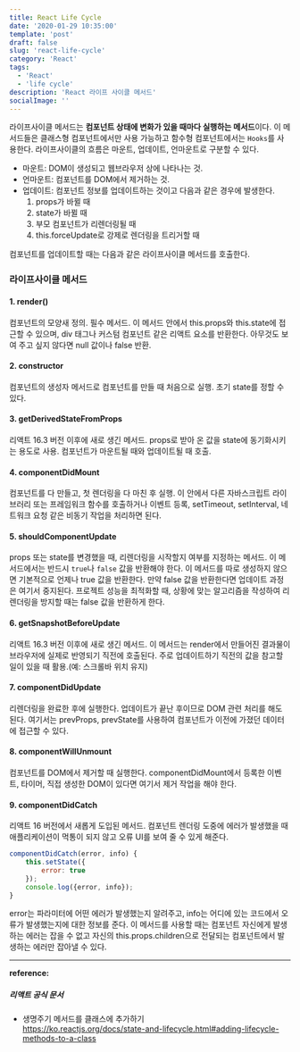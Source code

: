 ```yaml
---
title: React Life Cycle
date: '2020-01-29 10:35:00'
template: 'post'
draft: false
slug: 'react-life-cycle'
category: 'React'
tags:
  - 'React'
  - 'life cycle'
description: 'React 라이프 사이클 메서드'
socialImage: ''
---
```


라이프사이클 메서드는 **컴포넌트 상태에 변화가 있을 때마다 실행하는 메서드**이다. 이 메서드들은 클래스형 컴포넌트에서만 사용 가능하고 함수형 컴포넌트에서는 `Hooks`를 사용한다.
라이프사이클의 흐름은 마운트, 업데이트, 언마운트로 구분할 수 있다.

- 마운트: DOM이 생성되고 웹브라우저 상에 나타나는 것.
- 언마운트: 컴포넌트를 DOM에서 제거하는 것.
- 업데이트: 컴포넌트 정보를 업데이트하는 것이고 다음과 같은 경우에 발생한다.
  1. props가 바뀔 때
  2. state가 바뀔 때
  3. 부모 컴포넌트가 리렌더링될 때
  4. this.forceUpdate로 강제로 렌더링을 트리거할 때

컴포넌트를 업데이트할 때는 다음과 같은 라이프사이클 메서드를 호출한다.

### 라이프사이클 메서드

#### 1. render()

컴포넌트의 모양새 정의. 필수 메서드.
이 메서드 안에서 this.props와 this.state에 접근할 수 있으며, div 태그나 커스텀 컴포넌트 같은 리액트 요소를 반환한다. 아무것도 보여 주고 싶지 않다면 null 값이나 false 반환.

#### 2. constructor

컴포넌트의 생성자 메서드로 컴포넌트를 만들 때 처음으로 실행. 초기 state를 정할 수 있다.

#### 3. getDerivedStateFromProps

리액트 16.3 버전 이후에 새로 생긴 메서드. props로 받아 온 값을 state에 동기화시키는 용도로 사용. 컴포넌트가 마운트될 때와 업데이트될 때 호출.

#### 4. componentDidMount

컴포넌트를 다 만들고, 첫 렌더링을 다 마친 후 실행. 이 안에서 다른 자바스크립트 라이브러리 또는 프레임워크 함수를 호출하거나 이벤트 등록, setTimeout, setInterval, 네트워크 요청 같은 비동기 작업을 처리하면 된다.

#### 5. shouldComponentUpdate

props 또는 state를 변경했을 때, 리렌더링을 시작할지 여부를 지정하는 메서드. 이 메서드에서는 반드시 `true`나 `false` 값을 반환해야 한다. 이 메서드를 따로 생성하지 않으면 기본적으로 언제나 true 값을 반환한다. 만약 false 값을 반환한다면 업데이트 과정은 여기서 중지된다. 프로젝트 성능을 최적화할 때, 상황에 맞는 알고리즘을 작성하여 리렌더링을 방지할 때는 false 값을 반환하게 한다.

#### 6. getSnapshotBeforeUpdate

리액트 16.3 버전 이후에 새로 생긴 메서드. 이 메서드는 render에서 만들어진 결과물이 브라우저에 실제로 반영되기 직전에 호출된다. 주로 업데이트하기 직전의 값을 참고할 일이 있을 때 활용.(예: 스크롤바 위치 유지)

#### 7. componentDidUpdate

리렌더링을 완료한 후에 실행한다. 업데이트가 끝난 후이므로 DOM 관련 처리를 해도 된다. 여기서는 prevProps, prevState를 사용하여 컴포넌트가 이전에 가졌던 데이터에 접근할 수 있다.

#### 8. componentWillUnmount

컴포넌트를 DOM에서 제거할 때 실행한다. componentDidMount에서 등록한 이벤트, 타이머, 직접 생성한 DOM이 있다면 여기서 제거 작업을 해야 한다.

#### 9. componentDidCatch

리액트 16 버전에서 새롭게 도입된 메서드. 컴포넌트 렌더링 도중에 에러가 발생했을 때 애플리케이션이 먹통이 되지 않고 오류 UI를 보여 줄 수 있게 해준다.

```jsx
componentDidCatch(error, info) {
    this.setState({
        error: true
    });
    console.log({error, info});
}
```

error는 파라미터에 어떤 에러가 발생했는지 알려주고, info는 어디에 있는 코드에서 오류가 발생했는지에 대한 정보를 준다. 이 메서드를 사용할 때는 컴포넌트 자신에게 발생하는 에러는 잡을 수 없고 자신의 this.props.children으로 전달되는 컴포넌트에서 발생하는 에러만 잡아낼 수 있다.

<hr>

**reference:**

##### 리액트 공식 문서

- 생명주기 메서드를 클래스에 추가하기  
  <https://ko.reactjs.org/docs/state-and-lifecycle.html#adding-lifecycle-methods-to-a-class>
